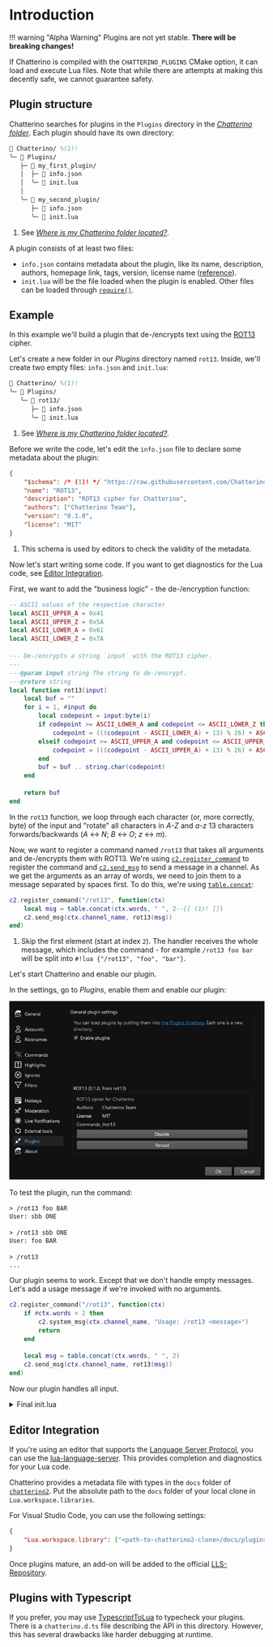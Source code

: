 # Introduction

<!-- prettier-ignore -->
!!! warning "Alpha Warning"
    Plugins are not yet stable. **There will be breaking changes!**

If Chatterino is compiled with the `CHATTERINO_PLUGINS` CMake option, it can
load and execute Lua files. Note that while there are attempts at making this
decently safe, we cannot guarantee safety.

## Plugin structure

Chatterino searches for plugins in the `Plugins` directory in the _[Chatterino folder](../Settings.md#where-is-my-chatterino-folder-located)_.
Each plugin should have its own directory:

<!-- This is a hack to support annotations in plain text -->

```tex
📁 Chatterino/ %(1)!
╰─ 📁 Plugins/
   ├─ 📁 my_first_plugin/
   │  ├─ 📜 info.json
   │  ╰─ 📜 init.lua
   │
   ╰─ 📁 my_second_plugin/
      ├─ 📜 info.json
      ╰─ 📜 init.lua
```

1. See _[Where is my Chatterino folder located?](../Settings.md#where-is-my-chatterino-folder-located)_.

A plugin consists of at least two files:

-   `info.json` contains metadata about the plugin, like its name, description,
    authors, homepage link, tags, version, license name ([reference](Reference.md#metadata)).
-   `init.lua` will be the file loaded when the plugin is enabled. Other files can be loaded through [`require()`](Reference.md#requiremodname).

## Example

In this example we'll build a plugin that de-/encrypts text using the [ROT13](https://en.wikipedia.org/wiki/ROT13) cipher.

Let's create a new folder in our _Plugins_ directory named `rot13`. Inside, we'll create two empty files: `info.json` and `init.lua`:

```tex
📁 Chatterino/ %(1)!
╰─ 📁 Plugins/
   ╰─ 📁 rot13/
      ├─ 📜 info.json
      ╰─ 📜 init.lua
```

1. See _[Where is my Chatterino folder located?](../Settings.md#where-is-my-chatterino-folder-located)_.

Before we write the code, let's edit the `info.json` file to declare some metadata about the plugin:

```json title="info.json"
{
    "$schema": /* (1)! */ "https://raw.githubusercontent.com/Chatterino/chatterino2/master/docs/plugin-info.schema.json",
    "name": "ROT13",
    "description": "ROT13 cipher for Chatterino",
    "authors": ["Chatterino Team"],
    "version": "0.1.0",
    "license": "MIT"
}
```

1. This schema is used by editors to check the validity of the metadata.

Now let's start writing some code. If you want to get diagnostics for the Lua code, see [Editor Integration](#editor-integration).

First, we want to add the "business logic" - the de-/encryption function:

```lua title="init.lua" linenums="1"
-- ASCII values of the respective character
local ASCII_UPPER_A = 0x41
local ASCII_UPPER_Z = 0x5A
local ASCII_LOWER_A = 0x61
local ASCII_LOWER_Z = 0x7A

--- De-/encrypts a string `input` with the ROT13 cipher.
---
---@param input string The string to de-/encrypt.
---@return string
local function rot13(input)
    local buf = ""
    for i = 1, #input do
        local codepoint = input:byte(i)
        if codepoint >= ASCII_LOWER_A and codepoint <= ASCII_LOWER_Z then
            codepoint = (((codepoint - ASCII_LOWER_A) + 13) % 26) + ASCII_LOWER_A
        elseif codepoint >= ASCII_UPPER_A and codepoint <= ASCII_UPPER_Z then
            codepoint = (((codepoint - ASCII_UPPER_A) + 13) % 26) + ASCII_UPPER_A
        end
        buf = buf .. string.char(codepoint)
    end

    return buf
end
```

In the `rot13` function, we loop through each character (or, more correctly, byte) of the input and "rotate" all characters in _A-Z_ and _a-z_ 13 characters forwards/backwards (_A_ ↔ _N_; _B_ ↔ _O_; _z_ ↔ _m_).

Now, we want to register a command named `/rot13` that takes all arguments and de-/encrypts them with ROT13. We're using [`c2.register_command`](Reference.md#register_commandname-handler) to register the command and [`c2.send_msg`](Reference.md#send_msgchannel-text) to send a message in a channel.
As we get the arguments as an array of words, we need to join them to a message separated by spaces first. To do this, we're using [`table.concat`](https://www.lua.org/manual/5.4/manual.html#pdf-table.concat):

```lua title="init.lua" linenums="26"
c2.register_command("/rot13", function(ctx)
    local msg = table.concat(ctx.words, " ", 2--[[ (1)! ]])
    c2.send_msg(ctx.channel_name, rot13(msg))
end)
```

1. Skip the first element (start at index `2`). The handler receives the whole message, which includes the command - for example `/rot13 foo bar` will be split into `#!lua {"/rot13", "foo", "bar"}`.

Let's start Chatterino and enable our plugin.

In the settings, go to _Plugins_, enable them and enable our plugin:

![Screenshot of plugin settings](../images/plugins/example-settings.png)

To test the plugin, run the command:

```text
> /rot13 foo BAR
User: sbb ONE

> /rot13 sbb ONE
User: foo BAR

> /rot13
...
```

Our plugin seems to work. Except that we don't handle empty messages. Let's add a usage message if we're invoked with no arguments.

```lua title="init.lua" linenums="26" hl_lines="2-5"
c2.register_command("/rot13", function(ctx)
    if #ctx.words < 2 then
        c2.system_msg(ctx.channel_name, "Usage: /rot13 <message>")
        return
    end

    local msg = table.concat(ctx.words, " ", 2)
    c2.send_msg(ctx.channel_name, rot13(msg))
end)
```

Now our plugin handles all input.

<details>
<summary>Final init.lua</summary>

```lua title="init.lua" linenums="1"
-- ASCII values of the respective character
local ASCII_UPPER_A = 0x41
local ASCII_UPPER_Z = 0x5A
local ASCII_LOWER_A = 0x61
local ASCII_LOWER_Z = 0x7A

--- De-/encrypts a string `input` with the ROT13 cipher.
---
---@param input string The string to de-/encrypt.
---@return string
local function rot13(input)
    local buf = ""
    for i = 1, #input do
        local codepoint = input:byte(i)
        if codepoint >= ASCII_LOWER_A and codepoint <= ASCII_LOWER_Z then
            codepoint = (((codepoint - ASCII_LOWER_A) + 13) % 26) + ASCII_LOWER_A
        elseif codepoint >= ASCII_UPPER_A and codepoint <= ASCII_UPPER_Z then
            codepoint = (((codepoint - ASCII_UPPER_A) + 13) % 26) + ASCII_UPPER_A
        end
        buf = buf .. string.char(codepoint)
    end

    return buf
end

c2.register_command("/rot13", function(ctx)
    if #ctx.words < 2 then
        c2.system_msg(ctx.channel_name, "Usage: /rot13 <message>")
        return
    end

    local msg = table.concat(ctx.words, " ", 2)
    c2.send_msg(ctx.channel_name, rot13(msg))
end)
```

</details>

## Editor Integration

If you're using an editor that supports the [Language Server Protocol](https://microsoft.github.io/language-server-protocol/), you can use the [lua-language-server](https://github.com/LuaLS/lua-language-server). This provides completion and diagnostics for your Lua code.

Chatterino provides a metadata file with types in the `docs` folder of [`chatterino2`](https://github.com/Chatterino/chatterino2). Put the absolute path to the `docs` folder of your local clone in `Lua.workspace.libraries`.

For Visual Studio Code, you can use the following settings:

```json title=".vscode/settings.json"
{
    "Lua.workspace.library": ["<path-to-chatterino2-clone>/docs/plugins"]
}
```

Once plugins mature, an add-on will be added to the official [LLS-Repository](https://github.com/LuaLS/LLS-Addons).

## Plugins with Typescript

If you prefer, you may use [TypescriptToLua](https://typescripttolua.github.io)
to typecheck your plugins. There is a `chatterino.d.ts` file describing the API
in this directory. However, this has several drawbacks like harder debugging at
runtime.
